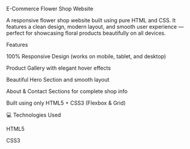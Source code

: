 E-Commerce Flower Shop Website

A responsive flower shop website built using pure HTML and CSS.
It features a clean design, modern layout, and smooth user experience — perfect for showcasing floral products beautifully on all devices.

Features

100% Responsive Design (works on mobile, tablet, and desktop)

Product Gallery with elegant hover effects

Beautiful Hero Section and smooth layout

About & Contact Sections for complete shop info

Built using only HTML5 + CSS3 (Flexbox & Grid)

💻 Technologies Used

HTML5

CSS3

